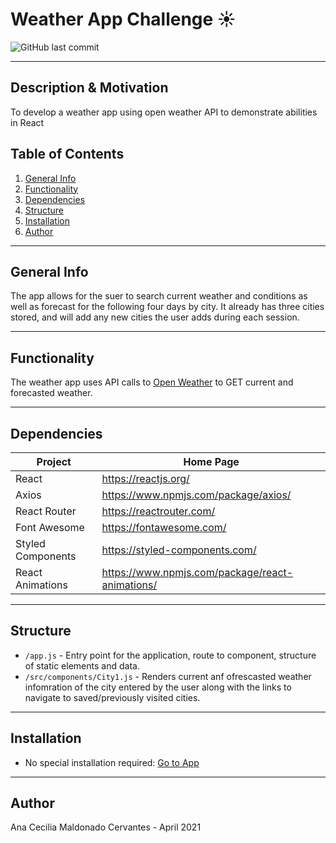 # Weather App Challenge ☀️

![GitHub last commit](https://img.shields.io/github/last-commit/anacem1977/weather-app?style=for-the-badge)

---

## Description & Motivation
To develop a weather app using open weather API to demonstrate abilities in React

## Table of Contents
1. [General Info](#general-info)
2. [Functionality](#functionality)
3. [Dependencies](#dependencies)
4. [Structure](#structure)
5. [Installation](#installation)
6. [Author](#author)

---

## General Info
The app allows for the suer to search current weather and conditions as well as forecast for the following four days by city. It already has three cities stored, and will add any new cities the user adds during each session.

---

## Functionality
The weather app uses API calls to [Open Weather](https://api.openweathermap.org) to GET current and forecasted weather.

---

## Dependencies
| Project      | Home Page                                    |
|--------------|----------------------------------------------|
| React        | <https://reactjs.org/>                       |
| Axios       | <https://www.npmjs.com/package/axios/>                |
| React Router  | <https://reactrouter.com/> |
| Font Awesome         | <https://fontawesome.com/>                        |
| Styled Components         | <https://styled-components.com/>                        |
| React Animations         | <https://www.npmjs.com/package/react-animations/>                        |

---

## Structure
- `/app.js` - Entry point for the application, route to component, structure of static elements and data.
- `/src/components/City1.js` - Renders current anf ofrescasted weather infomration of the city entered by the user along with the links to navigate to saved/previously visited cities.

---

## Installation
+ No special installation required: [Go to App](http://acc-weather-app.surge.sh)

---

## Author
Ana Cecilia Maldonado Cervantes - April 2021
